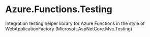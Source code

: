 # Azure.Functions.Testing
Integration testing helper library for Azure Functions in the style of WebApplicationFactory (Microsoft.AspNetCore.Mvc.Testing)
